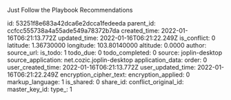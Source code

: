 Just Follow the Playbook Recommendations

id: 53251f8e683a42dca6e2dcca1fedeeda
parent_id: ccfcc555738a4a55ade549a78372b7da
created_time: 2022-01-16T06:21:13.772Z
updated_time: 2022-01-16T06:21:22.249Z
is_conflict: 0
latitude: 1.36730000
longitude: 103.80140000
altitude: 0.0000
author: 
source_url: 
is_todo: 1
todo_due: 0
todo_completed: 0
source: joplin-desktop
source_application: net.cozic.joplin-desktop
application_data: 
order: 0
user_created_time: 2022-01-16T06:21:13.772Z
user_updated_time: 2022-01-16T06:21:22.249Z
encryption_cipher_text: 
encryption_applied: 0
markup_language: 1
is_shared: 0
share_id: 
conflict_original_id: 
master_key_id: 
type_: 1